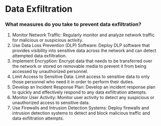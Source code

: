 # Data Exfiltration

### What measures do you take to prevent data exfiltration?

1. Monitor Network Traffic: Regularly monitor and analyze network traffic for malicious or suspicious activity.
2. Use Data Loss Prevention (DLP) Software: Deploy DLP software that provides visibility into sensitive data across the network and can detect attempted data exfiltration.
3. Implement Encryption: Encrypt data that needs to be transferred over the network or stored on removable media to prevent it from being accessed by unauthorized personnel.
4. Limit Access to Sensitive Data: Limit access to sensitive data to only those personnel who need it in order to perform their duties.
5. Develop an Incident Response Plan: Develop an incident response plan to quickly and effectively respond to any data exfiltration attempts.
6. Monitor User Activity: Monitor user activity to detect any suspicious or unauthorized access to sensitive data.
7. Use Firewalls and Intrusion Detection Systems: Deploy firewalls and intrusion detection systems to detect and block malicious traffic and data exfiltration attempts.





